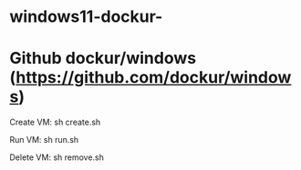 # windows11-dockur-
# Github dockur/windows (https://github.com/dockur/windows)
Create VM:
   sh create.sh
   
Run VM:
   sh run.sh
   
Delete VM:
   sh remove.sh
